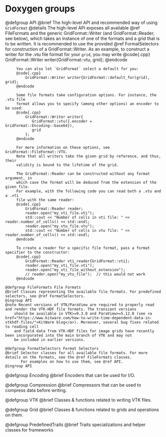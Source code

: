 <!-- SPDX-FileCopyrightText: 2022-2023 Dennis Gläser <dennis.glaeser@iws.uni-stuttgart.de> -->
<!-- SPDX-License-Identifier: CC-BY-4.0 -->

# Doxygen groups

@defgroup API
@brief The high-level API and recommended way of using `GridFormat`
@details The high-level API exposes all available @ref FileFormats and the generic
         GridFormat::Writer (and GridFormat::Reader, see below), which takes an
         instance of one of the formats and a grid that is to be written. It is
         recommended to use the provided @ref FormatSelectors for construction of
         a GridFormat::Writer. As an example, to construct a writer for the .vtu file
         format for your `grid`, you may write
         @code{.cpp}
             GridFormat::Writer writer{GridFormat::vtu, grid};
         @endcode

         You can also let `GridFormat` select a default for you:
         @code{.cpp}
             GridFormat::Writer writer{GridFormat::default_for(grid), grid};
         @endcode

         Some file formats take configuration options. For instance, the .vtu file
         format allows you to specify (among other options) an encoder to be used:
         @code{.cpp}
             GridFormat::Writer writer{
                GridFormat::vtu({.encoder = GridFormat::Encoding::base64}),
                grid
             };
         @endcode

         For more information on these options, see GridFormat::FileFormat::VTU.
         Note that all writers take the given grid by reference, and thus, their
         validity is bound to the lifetime of the grid.

         The GridFormat::Reader can be constructed without any format argument, in
         which case the format will be deduced from the extension of the given file.
         For example, with the following code you can read both a .vtu and a .vti
         file with the same reader:
         @code{.cpp}
             GridFormat::Reader reader;
             reader.open("my_vti_file.vti");
             std::cout << "Number of cells in vti file: " << reader.number_of_cells() << std::endl;
             reader.open("my_vtu_file.vtu");
             std::cout << "Number of cells in vtu file: " << reader.number_of_cells() << std::endl;
         @endcode

         To create a reader for a specific file format, pass a format specifier to the constructor:
         @code{.cpp}
             GridFormat::Reader vti_reader{GridFormat::vti};
             reader.open("my_vti_file.vti");
             reader.open("my_vti_file_without_extension");
             // reader.open("my_vtu_file");  // this would not work
         @endcode

    @defgroup FileFormats File Formats
    @brief Classes representing the available file formats. For predefined selectors, see @ref FormatSelectors.
    @ingroup API
    @note Recent versions of VTK/ParaView are required to properly read and render the VTK-HDF file formats. The transient versions
        should be available in VTK>=9.3.0 and ParaView>=5.12.0 (see <a href="https://www.kitware.com/how-to-write-time-dependent-data-in-vtkhdf-files/">KitWare blog</a>). Moreover, several bug fixes related to reading cell
        and field data from VTK-HDF files for image grids have recently been incorporated into the main branch of VTK and may not
        be included in earlier versions.

    @defgroup FormatSelectors Format Selectors
    @brief Selector classes for all available file formats. For more details on the formats, see the @ref FileFormats classes.
           For examples on how to use them, see @ref API.
    @ingroup API

@defgroup Encoding
@brief Encoders that can be used for I/O.

@defgroup Compression
@brief Compressors that can be used to compress data before writing.

@defgroup VTK
@brief Classes & functions related to writing VTK files.

@defgroup Grid
@brief Classes & functions related to grids and operations on them.

@defgroup PredefinedTraits
@brief Traits specializations and helper classes for frameworks
